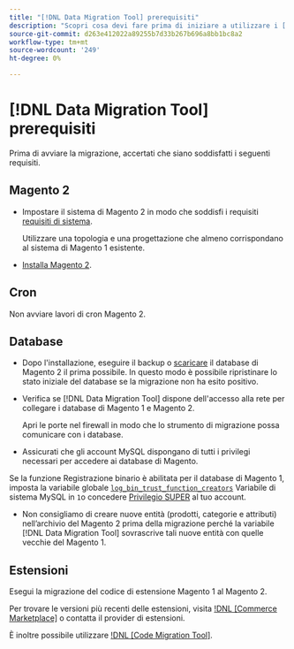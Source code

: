 ```yaml
---
title: "[!DNL Data Migration Tool] prerequisiti"
description: "Scopri cosa devi fare prima di iniziare a utilizzare i [!DNL Data Migration Tool] trasferire i dati tra il Magento 1 e il Magento 2."
source-git-commit: d263e412022a89255b7d33b267b696a8bb1bc8a2
workflow-type: tm+mt
source-wordcount: '249'
ht-degree: 0%

---
```



# [!DNL Data Migration Tool] prerequisiti

Prima di avviare la migrazione, accertati che siano soddisfatti i seguenti requisiti.

## Magento 2

* Impostare il sistema di Magento 2 in modo che soddisfi i requisiti [requisiti di sistema](../../installation/system-requirements.md).

   Utilizzare una topologia e una progettazione che almeno corrispondano al sistema di Magento 1 esistente.

* [Installa Magento 2](../../installation/overview.md).

## Cron

Non avviare lavori di cron Magento 2.

## Database

* Dopo l&#39;installazione, eseguire il backup o [scaricare](https://dev.mysql.com/doc/refman/8.0/en/mysqldump.html) il database di Magento 2 il prima possibile. In questo modo è possibile ripristinare lo stato iniziale del database se la migrazione non ha esito positivo.

* Verifica se [!DNL Data Migration Tool] dispone dell&#39;accesso alla rete per collegare i database di Magento 1 e Magento 2.

   Apri le porte nel firewall in modo che lo strumento di migrazione possa comunicare con i database.

* Assicurati che gli account MySQL dispongano di tutti i privilegi necessari per accedere ai database di Magento.

Se la funzione Registrazione binario è abilitata per il database di Magento 1, imposta la variabile globale [`log_bin_trust_function_creators`](https://dev.mysql.com/doc/refman/5.7/en/server-system-variables.html#sysvar_log_bin_trust_function_creators) Variabile di sistema MySQL in `1`o concedere [Privilegio SUPER](https://dev.mysql.com/doc/refman/5.7/en/privileges-provided.html#priv_super) al tuo account.

* Non consigliamo di creare nuove entità (prodotti, categorie e attributi) nell’archivio del Magento 2 prima della migrazione perché la variabile [!DNL Data Migration Tool] sovrascrive tali nuove entità con quelle vecchie del Magento 1.

## Estensioni

Esegui la migrazione del codice di estensione Magento 1 al Magento 2.

Per trovare le versioni più recenti delle estensioni, visita [!DNL [Commerce Marketplace]](https://marketplace.magento.com/) o contatta il provider di estensioni.

È inoltre possibile utilizzare [!DNL [Code Migration Tool]](https://github.com/magento-commerce/code-migration/blob/develop/README.md).
